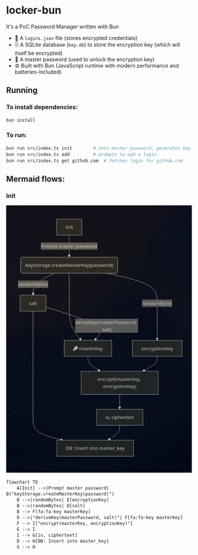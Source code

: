# locker-bun

It's a PoC Password Manager written with Bun

- 🔐 A `logins.json` file (stores encrypted credentials)
- 🗄 A SQLite database (`key.db`) to store the encryption key (which will itself be encrypted)
- 🔑 A master password (used to unlock the encryption key)
- ⚙️ Built with Bun (JavaScript runtime with modern performance and batteries-included)

## Running

### To install dependencies:

```bash
bun install
```

### To run:

```bash
bun run src/index.ts init        # sets master password, generates key
bun run src/index.ts add         # prompts to add a login
bun run src/index.ts get github.com  # fetches login for github.com
```

## Mermaid flows:

### Init

![image](assets/init-flow.jpg)

```mermaid
flowchart TD
    A[Init] -->|Prompt master password| B("keyStorage.createMasterKey(password)")
    B -->|randomBytes| E[encryptionKey]
    B -->|randomBytes| D[salt]
    B --> F[fa:fa-key masterKey]
    D -->|"deriveKey(masterPassword, salt)"| F[fa:fa-key masterKey]
    F --> I["encrypt(masterKey, encryptionKey)"]
    E --> I
    I --> G[iv, ciphertext]
    D --> H[DB: Insert into master_key]
    G --> H
```